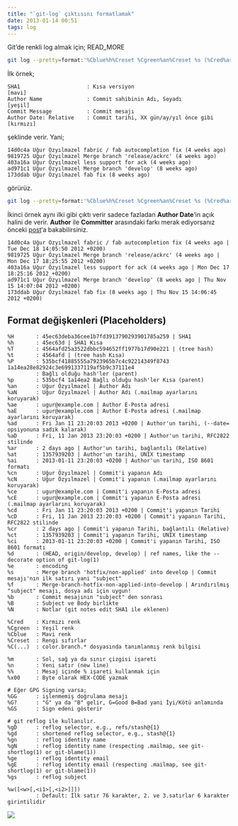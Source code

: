 ```yaml
---
title: "`git-log` çıktısını formatlamak"
date: 2013-01-14 00:51
tags: log
---
```

Git’de renkli log almak için;
READ_MORE

```bash
git log --pretty=format:'%Cblue%h%Creset %Cgreen%an%Creset %s (%Cred%ar%Creset)'
```

İlk örnek;

    SHA1                     : Kısa versiyon                          [mavi]
    Author Name              : Commit sahibinin Adı, Soyadı           [yeşil]
    Commit Message           : Commit mesajı
    Author Date: Relative    : Commit tarihi, XX gün/ay/yıl önce gibi [kırmızı]

şeklinde verir. Yani;

    14d0c4a Uğur Özyılmazel fabric / fab autocompletion fix (4 weeks ago)
    9819725 Uğur Özyılmazel Merge branch 'release/ackrc' (4 weeks ago)
    403a16a Uğur Özyılmazel less support for ack (4 weeks ago)
    ad971c1 Uğur Özyılmazel Merge branch 'develop' (8 weeks ago)
    173ddab Uğur Özyılmazel fab fix (8 weeks ago)

görürüz.

```bash
git log --pretty=format:'%Cblue%h%Creset %Cgreen%an%Creset %s (%Cred%ar | %ad%Creset)'
```

İkinci örnek aynı ilki gibi çıktı verir sadece fazladan **Author Date**‘in
açık halini de verir. **Author** ile **Committer** arasındaki farkı merak
ediyorsanız önceki [post][ppost]‘a bakabilirsiniz.

    14d0c4a Uğur Özyılmazel fabric / fab autocompletion fix (4 weeks ago | Tue Dec 18 14:05:50 2012 +0200)
    9819725 Uğur Özyılmazel Merge branch 'release/ackrc' (4 weeks ago | Mon Dec 17 18:25:55 2012 +0200)
    403a16a Uğur Özyılmazel less support for ack (4 weeks ago | Mon Dec 17 18:25:16 2012 +0200)
    ad971c1 Uğur Özyılmazel Merge branch 'develop' (8 weeks ago | Thu Nov 15 14:07:04 2012 +0200)
    173ddab Uğur Özyılmazel fab fix (8 weeks ago | Thu Nov 15 14:06:45 2012 +0200)

## Format değişkenleri (Placeholders)

    %H       : 45ec63deba36cee1b7fd3913790293901785a259 | SHA1
    %h       : 45ec63d | SHA1 Kısa
    %T       : 4564afd25a3522dbbc594652ff1977b17d90e221 | (tree hash)
    %t       : 4564afd | (tree hash Kısa)
    %P       : 535bcf41885555a7923965b7c4c92214349f8743 1a14ea28e82924c3e6991337119af5b9c37111e4
             : Bağlı olduğu hash'ler (parent)
    %p       : 535bcf4 1a14ea2 Bağlı olduğu hash'ler Kısa (parent)
    %an      : Uğur Özyılmazel | Author Adı
    %aN      : Uğur Özyılmazel | Author Adı (.mailmap ayarlarını koruyarak)
    %ae      : ugur@example.com | Author E-Posta adresi
    %aE      : ugur@example.com | Author E-Posta adresi (.mailmap ayarlarını koruyarak)
    %ad      : Fri Jan 11 23:20:03 2013 +0200 | Author'un tarihi, (--date= opsiyonuna sadık kalarak)
    %aD      : Fri, 11 Jan 2013 23:20:03 +0200 | Author'un tarihi, RFC2822 stilinde
    %ar      : 2 days ago | Author'un tarihi, bağlantılı (Relative)
    %at      : 1357939203 | Author'un tarihi, UNIX timestamp
    %ai      : 2013-01-11 23:20:03 +0200 | Author'un tarihi, ISO 8601 formatı
    %cn      : Uğur Özyılmazel | Commit'i yapanın Adı
    %cN      : Uğur Özyılmazel | Commit'i yapanın (.mailmap ayarlarını koruyarak)
    %ce      : ugur@example.com | Commit'i yapanın E-Posta adresi
    %cE      : ugur@example.com | Commit'i yapanın E-Posta adresi (.mailmap ayarlarını koruyarak)
    %cd      : Fri Jan 11 23:20:03 2013 +0200 | Commit'i yapanın Tarihi
    %cD      : Fri, 11 Jan 2013 23:20:03 +0200 | Commit'i yapanın Tarihi, RFC2822 stilinde
    %cr      : 2 days ago | Commit'i yapanın Tarihi, bağlantılı (Relative)
    %ct      : 1357939203 | Commit'i yapanın Tarihi, UNIX timestamp
    %ci      : 2013-01-11 23:20:03 +0200 | Commit'i yapanın Tarihi, ISO 8601 formatı
    %d       : (HEAD, origin/develop, develop) | ref names, like the --decorate option of git-log(1)
    %e       : encoding
    %s       : Merge branch 'hotfix/non-applied' into develop | Commit mesajı'nın ilk satırı yani "subject"
    %f       : Merge-branch-hotfix-non-applied-into-develop | Arındırılmış "subject" mesajı, dosya adı için uygun!
    %b       : Commit mesajının "subject" den sonrası
    %B       : Subject ve Body birlikte
    %N       : Notlar (git notes edit SHA1 ile eklenen)

    %Cred    : Kırmızı renk
    %Cgreen  : Yeşil renk
    %Cblue   : Mavi renk
    %Creset  : Rengi sıfırlar
    %C(...)  : color.branch.* dosyasında tanımlanmış renk bilgisi

    %m       : Sol, sağ ya da sınır çizgisi işareti
    %n       : Yeni satır (new line)
    %%       : Mesaj içinde % işareti kullanmak için
    %x00     : Byte olarak HEX-CODE yazmak

    # Eğer GPG Signing varsa;
    %GG      : işlenmemiş doğrulama mesajı
    %G?      : "G" ya da "B" gelir, G=Good B=Bad yani İyi/Kötü anlamında
    %GS      : Sign edeni gösterir

    # git reflog ile kullanılır.
    %gD      : reflog selector, e.g., refs/stash@{1}
    %gd      : shortened reflog selector, e.g., stash@{1}
    %gn      : reflog identity name
    %gN      : reflog identity name (respecting .mailmap, see git-shortlog(1) or git-blame(1))
    %ge      : reflog identity email
    %gE      : reflog identity email (respecting .mailmap, see git-shortlog(1) or git-blame(1))
    %gs      : reflog subject

    %w([<w>[,<i1>[,<i2>]]])
             : Default: İlk satır 76 karakter, 2. ve 3.satırlar 6 karakter girintilidir


<div class="full zoomable"><img src="http://41.media.tumblr.com/bb0b4749953d850e6b768bad2d840251/tumblr_mgl80whokP1s3r5wmo1_1280.png"></div>


[ppost]: /2013/01/14/author-ile-committer-arasindaki-fark/